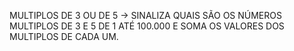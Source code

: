 MULTIPLOS DE 3 OU DE 5 -> SINALIZA QUAIS SÃO OS NÚMEROS MULTIPLOS DE 3 E 5 DE 1 ATÉ 100.000 E SOMA OS VALORES DOS MULTIPLOS DE CADA UM.
